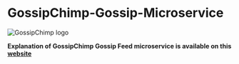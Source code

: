 # GossipChimp-Gossip-Microservice

![GossipChimp logo](https://i.ibb.co/nngkmjY/logo.png)

**Explanation of GossipChimp Gossip Feed microservice is available on this [website](https://shiny-palladium-f35.notion.site/GossipChimp-GossipFeed-Microservice-Explanation-46f613623b3b4b96bb1904f488b1cd5c)**

